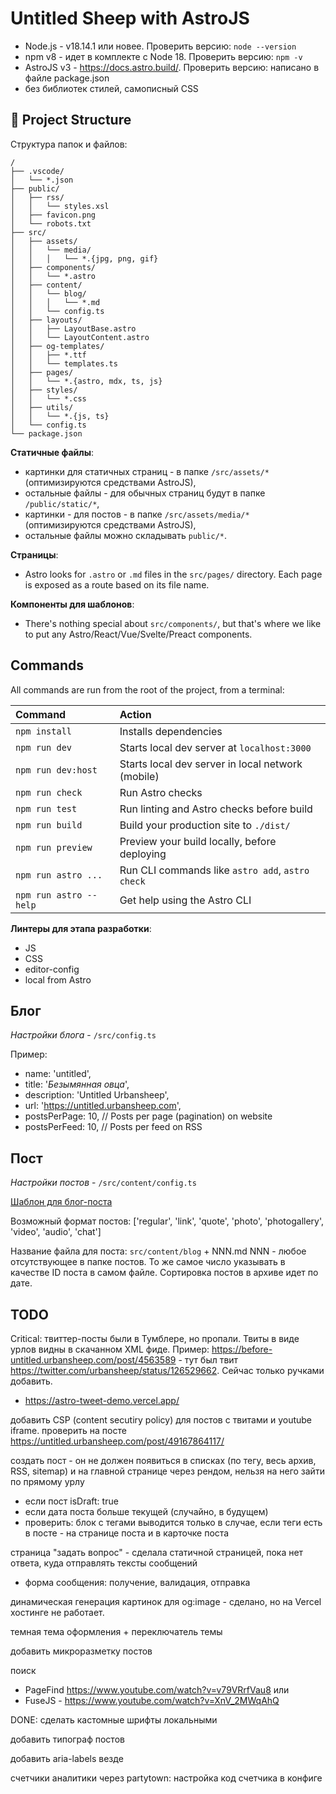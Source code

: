 # Untitled Sheep with AstroJS

-   Node.js - v18.14.1 или новее. Проверить версию: `node --version`
-   npm v8 - идет в комплекте с Node 18. Проверить версию: `npm -v`
-   AstroJS v3 - https://docs.astro.build/. Проверить версию: написано в файле package.json
-   без библиотек стилей, самописный CSS

## 🚀 Project Structure

Структура папок и файлов:

```
/
├── .vscode/
│   └── *.json
├── public/
│   ├── rss/
│   │   └── styles.xsl
│   ├── favicon.png
│   └── robots.txt
├── src/
│   ├── assets/
│   │   └── media/
│   │   │   └── *.{jpg, png, gif}
│   ├── components/
│   │   └── *.astro
│   ├── content/
│   │   └── blog/
│   │   │   └── *.md
│   │   └── config.ts
│   ├── layouts/
│   │   ├── LayoutBase.astro
│   │   └── LayoutContent.astro
│   ├── og-templates/
│   │   ├── *.ttf
│   │   └── templates.ts
│   ├── pages/
│   │   └── *.{astro, mdx, ts, js}
│   ├── styles/
│   │   └── *.css
│   ├── utils/
│   │   └── *.{js, ts}
│   └── config.ts
└── package.json
```

**Статичные файлы**:
-   картинки для статичных страниц - в папке `/src/assets/*` (оптимизируются средствами AstroJS),
-   остальные файлы - для обычных страниц будут в папке `/public/static/*`,
-   картинки - для постов - в папке `/src/assets/media/*` (оптимизируются средствами AstroJS),
-   остальные файлы можно складывать `public/*`.

**Страницы**:
-   Astro looks for `.astro` or `.md` files in the `src/pages/` directory. Each page is exposed as a route based on its file name.

**Компоненты для шаблонов**:
-   There's nothing special about `src/components/`, but that's where we like to put any Astro/React/Vue/Svelte/Preact components.

## Commands

All commands are run from the root of the project, from a terminal:

| Command                | Action                                            |
| :--------------------- | :------------------------------------------------ |
| `npm install`          | Installs dependencies                             |
| `npm run dev`          | Starts local dev server at `localhost:3000`       |
| `npm run dev:host`     | Starts local dev server in local network (mobile) |
| `npm run check`        | Run Astro checks                                  |
| `npm run test`         | Run linting and Astro checks before build         |
| `npm run build`        | Build your production site to `./dist/`           |
| `npm run preview`      | Preview your build locally, before deploying      |
| `npm run astro ...`    | Run CLI commands like `astro add`, `astro check`  |
| `npm run astro --help` | Get help using the Astro CLI                      |

**Линтеры для этапа разработки**:

-   JS
-   CSS
-   editor-config
-   local from Astro

## Блог

_Настройки блога_ - `/src/config.ts`

Пример:
-   name: 'untitled',
-   title: '_Безымянная овца_',
-   description: 'Untitled Urbansheep',
-   url: 'https://untitled.urbansheep.com',
-   postsPerPage: 10, // Posts per page (pagination) on website
-   postsPerFeed: 10, // Posts per feed on RSS

## Пост

_Настройки постов_ - `/src/content/config.ts`

[Шаблон для блог-поста](TEMPLATE.md)

Возможный формат постов: ['regular', 'link', 'quote', 'photo', 'photogallery', 'video', 'audio', 'chat']

Название файла для поста: `src/content/blog` + NNN.md
NNN - любое отсутствующее в папке постов.
То же самое число указывать в качестве ID поста в самом файле.
Сортировка постов в архиве идет по дате.

## TODO

Critical: твиттер-посты были в Тумблере, но пропали. Твиты в виде урлов видны в скачанном XML фиде.
Пример: https://before-untitled.urbansheep.com/post/4563589 - тут был твит https://twitter.com/urbansheep/status/126529662. Сейчас только ручками добавить.
-   https://astro-tweet-demo.vercel.app/

добавить CSP (content secutiry policy) для постов с твитами и youtube iframe.
проверить на посте https://untitled.urbansheep.com/post/49167864117/

создать пост - он не должен появиться в списках (по тегу, весь архив, RSS, sitemap) и на главной странице через рендом, нельзя на него зайти по прямому урлу
-   если пост isDraft: true
-   если дата поста больше текущей (случайно, в будущем)
-   проверить: блок с тегами выводится только в случае, если теги есть в посте - на странице поста и в карточке поста

страница "задать вопрос" - сделала статичной страницей, пока нет ответа, куда отправлять тексты сообщений

-   форма сообщения: получение, валидация, отправка

динамическая генерация картинок для og:image - сделано, но на Vercel хостинге не работает.

темная тема оформления + переключатель темы

добавить микроразметку постов

поиск
-   PageFind https://www.youtube.com/watch?v=v79VRrfVau8 или
-   FuseJS - https://www.youtube.com/watch?v=XnV_2MWqAhQ

DONE: сделать кастомные шрифты локальными

добавить типограф постов

добавить aria-labels везде

счетчики аналитики через partytown: настройка код счетчика в конфиге
